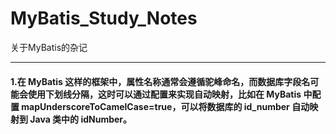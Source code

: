 # MyBatis_Study_Notes
关于MyBatis的杂记

---

#### 1.在 MyBatis 这样的框架中，属性名称通常会遵循驼峰命名，而数据库字段名可能会使用下划线分隔，这时可以通过配置来实现自动映射，比如在 MyBatis 中配置 mapUnderscoreToCamelCase=true，可以将数据库的 id_number 自动映射到 Java 类中的 idNumber。
